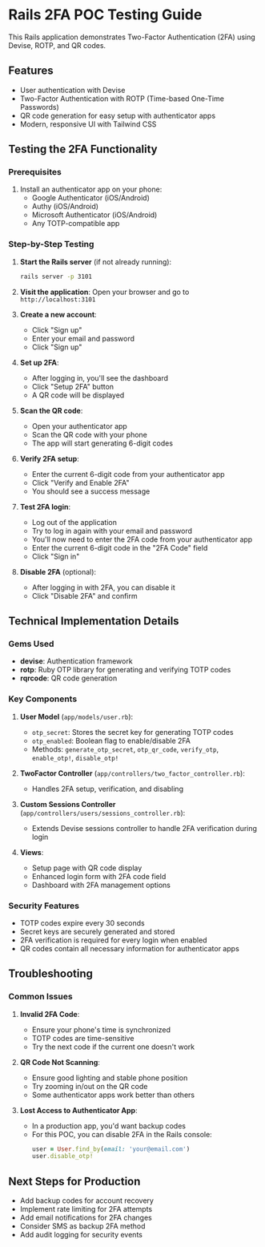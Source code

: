 # Rails 2FA POC Testing Guide

This Rails application demonstrates Two-Factor Authentication (2FA) using Devise, ROTP, and QR codes.

## Features

- User authentication with Devise
- Two-Factor Authentication with ROTP (Time-based One-Time Passwords)
- QR code generation for easy setup with authenticator apps
- Modern, responsive UI with Tailwind CSS

## Testing the 2FA Functionality

### Prerequisites

1. Install an authenticator app on your phone:
   - Google Authenticator (iOS/Android)
   - Authy (iOS/Android)
   - Microsoft Authenticator (iOS/Android)
   - Any TOTP-compatible app

### Step-by-Step Testing

1. **Start the Rails server** (if not already running):
   ```bash
   rails server -p 3101
   ```

2. **Visit the application**:
   Open your browser and go to `http://localhost:3101`

3. **Create a new account**:
   - Click "Sign up"
   - Enter your email and password
   - Click "Sign up"

4. **Set up 2FA**:
   - After logging in, you'll see the dashboard
   - Click "Setup 2FA" button
   - A QR code will be displayed

5. **Scan the QR code**:
   - Open your authenticator app
   - Scan the QR code with your phone
   - The app will start generating 6-digit codes

6. **Verify 2FA setup**:
   - Enter the current 6-digit code from your authenticator app
   - Click "Verify and Enable 2FA"
   - You should see a success message

7. **Test 2FA login**:
   - Log out of the application
   - Try to log in again with your email and password
   - You'll now need to enter the 2FA code from your authenticator app
   - Enter the current 6-digit code in the "2FA Code" field
   - Click "Sign in"

8. **Disable 2FA** (optional):
   - After logging in with 2FA, you can disable it
   - Click "Disable 2FA" and confirm

## Technical Implementation Details

### Gems Used

- **devise**: Authentication framework
- **rotp**: Ruby OTP library for generating and verifying TOTP codes
- **rqrcode**: QR code generation

### Key Components

1. **User Model** (`app/models/user.rb`):
   - `otp_secret`: Stores the secret key for generating TOTP codes
   - `otp_enabled`: Boolean flag to enable/disable 2FA
   - Methods: `generate_otp_secret`, `otp_qr_code`, `verify_otp`, `enable_otp!`, `disable_otp!`

2. **TwoFactor Controller** (`app/controllers/two_factor_controller.rb`):
   - Handles 2FA setup, verification, and disabling

3. **Custom Sessions Controller** (`app/controllers/users/sessions_controller.rb`):
   - Extends Devise sessions controller to handle 2FA verification during login

4. **Views**:
   - Setup page with QR code display
   - Enhanced login form with 2FA code field
   - Dashboard with 2FA management options

### Security Features

- TOTP codes expire every 30 seconds
- Secret keys are securely generated and stored
- 2FA verification is required for every login when enabled
- QR codes contain all necessary information for authenticator apps

## Troubleshooting

### Common Issues

1. **Invalid 2FA Code**:
   - Ensure your phone's time is synchronized
   - TOTP codes are time-sensitive
   - Try the next code if the current one doesn't work

2. **QR Code Not Scanning**:
   - Ensure good lighting and stable phone position
   - Try zooming in/out on the QR code
   - Some authenticator apps work better than others

3. **Lost Access to Authenticator App**:
   - In a production app, you'd want backup codes
   - For this POC, you can disable 2FA in the Rails console:
     ```ruby
     user = User.find_by(email: 'your@email.com')
     user.disable_otp!
     ```

## Next Steps for Production

- Add backup codes for account recovery
- Implement rate limiting for 2FA attempts
- Add email notifications for 2FA changes
- Consider SMS as backup 2FA method
- Add audit logging for security events
